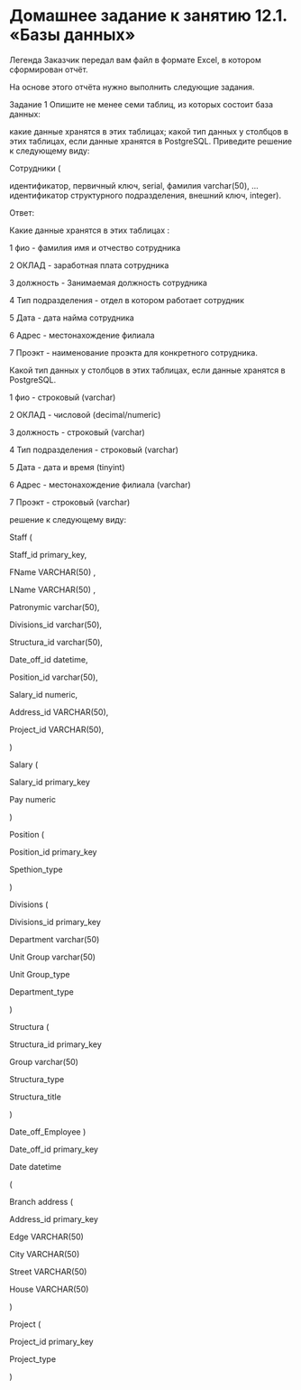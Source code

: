 # Домашнее задание к занятию 12.1. «Базы данных»

Легенда
Заказчик передал вам файл в формате Excel, в котором сформирован отчёт.

На основе этого отчёта нужно выполнить следующие задания.

Задание 1
Опишите не менее семи таблиц, из которых состоит база данных:

какие данные хранятся в этих таблицах;
какой тип данных у столбцов в этих таблицах, если данные хранятся в PostgreSQL.
Приведите решение к следующему виду:

Сотрудники (

идентификатор, первичный ключ, serial,
фамилия varchar(50),
...
идентификатор структурного подразделения, внешний ключ, integer).


Ответ:

Какие данные хранятся в этих таблицах :

1 фио - фамилия имя и отчество сотрудника

2 ОКЛАД - заработная плата сотрудника

3 должность - Занимаемая должность сотрудника

4 Тип подразделения - отдел в котором работает сотрудник

5 Дата - дата найма сотрудника

6 Адрес - местонахождение филиала

7 Проэкт - наименование проэкта для конкретного сотрудника.




Какой тип данных у столбцов в этих таблицах, если данные хранятся в PostgreSQL.

1 фио - строковый (varchar)

2 ОКЛАД - числовой (decimal/numeric)

3 должность - строковый (varchar)

4 Тип подразделения - строковый (varchar)

5 Дата - дата и время (tinyint)

6 Адрес - местонахождение филиала (varchar)

7 Проэкт - строковый (varchar)




решение к следующему виду:




Staff (

Staff_id primary_key,

FName VARCHAR(50) ,

LName VARCHAR(50) ,

Patronymic varchar(50),

Divisions_id varchar(50),

Structura_id varchar(50),

Date_off_id datetime,

Position_id varchar(50),

Salary_id numeric,

Address_id VARCHAR(50),

Project_id VARCHAR(50),

)

Salary (

Salary_id primary_key

Pay numeric

)

Position (

Position_id primary_key

Spethion_type

)

Divisions (

Divisions_id primary_key

Department varchar(50)

Unit Group varchar(50)

Unit Group_type

Department_type

)

Structura (

Structura_id primary_key

Group varchar(50)

Structura_type

Structura_title

)

Date_off_Employee )

Date_off_id primary_key

Date datetime

(

Branch address (

Address_id primary_key

Edge VARCHAR(50)

City VARCHAR(50)

Street VARCHAR(50)

House VARCHAR(50)

)

Project (

Project_id primary_key

Project_type

)
